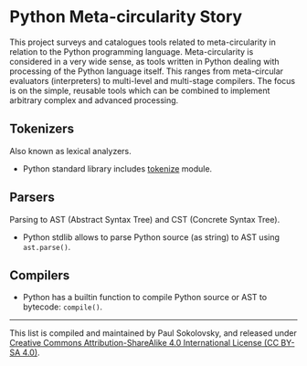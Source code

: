 Python Meta-circularity Story
=============================

This project surveys and catalogues tools related to meta-circularity in
relation to the Python programming language. Meta-circularity is considered
in a very wide sense, as tools written in Python dealing with processing
of the Python language itself. This ranges from meta-circular evaluators
(interpreters) to multi-level and multi-stage compilers. The focus is on
the simple, reusable tools which can be combined to implement arbitrary
complex and advanced processing.

Tokenizers
----------

Also known as lexical analyzers.

* Python standard library includes [tokenize](https://docs.python.org/3/library/tokenize.html)
  module.

Parsers
-------

Parsing to AST (Abstract Syntax Tree) and CST (Concrete Syntax Tree).

* Python stdlib allows to parse Python source (as string) to AST using
  `ast.parse()`.

Compilers
---------

* Python has a builtin function to compile Python source or AST to bytecode:
  `compile()`.


---
This list is compiled and maintained by Paul Sokolovsky, and released under
[Creative Commons Attribution-ShareAlike 4.0 International License (CC BY-SA 4.0)](https://creativecommons.org/licenses/by-sa/4.0/).
